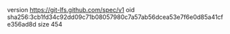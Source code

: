 version https://git-lfs.github.com/spec/v1
oid sha256:3cb1fd34c92dd09c71b08057980c7a57ab56dcea53e7f6e0d85a41cfe356ad8d
size 454
